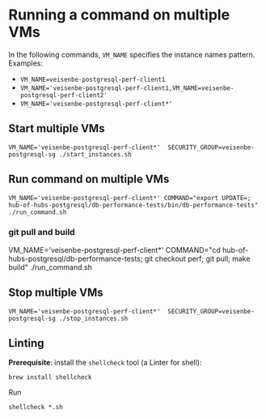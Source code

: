 # Running a command on multiple VMs

In the following commands, `VM_NAME` specifies the instance names pattern. Examples:

* `VM_NAME=veisenbe-postgresql-perf-client1`
* `VM_NAME='veisenbe-postgresql-perf-client1,VM_NAME=veisenbe-postgresql-perf-client2'`
* `VM_NAME='veisenbe-postgresql-perf-client*'`

## Start multiple VMs

```
VM_NAME='veisenbe-postgresql-perf-client*'  SECURITY_GROUP=veisenbe-postgresql-sg ./start_instances.sh
```

## Run command on multiple VMs

```
VM_NAME='veisenbe-postgresql-perf-client*' COMMAND="export UPDATE=; hub-of-hubs-postgresql/db-performance-tests/bin/db-performance-tests" ./run_command.sh
```

### git pull and build

VM_NAME='veisenbe-postgresql-perf-client*' COMMAND="cd hub-of-hubs-postgresql/db-performance-tests; git checkout perf; git pull; make build" ./run_command.sh

## Stop multiple VMs

```
VM_NAME='veisenbe-postgresql-perf-client*'  SECURITY_GROUP=veisenbe-postgresql-sg ./stop_instances.sh
```

## Linting

**Prerequisite**: install the `shellcheck` tool (a Linter for shell):

```
brew install shellcheck
```

Run
```
shellcheck *.sh
```
